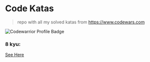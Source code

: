 # Code Katas

> repo with all my solved katas from <https://www.codewars.com>

![Codewarrior Profile Badge](https://www.codewars.com/users/otmanecherradi/badges/large)

### 8 kyu:

[See Here](./8-kyu/README.md)
